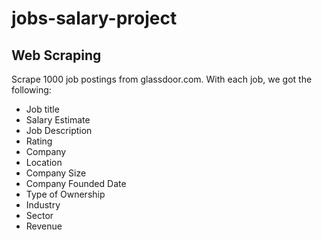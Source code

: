 # jobs-salary-project

## Web Scraping
Scrape 1000 job postings from glassdoor.com. With each job, we got the following:
*	Job title
*	Salary Estimate
*	Job Description
*	Rating
*	Company 
*	Location
*	Company Size
*	Company Founded Date
*	Type of Ownership 
*	Industry
*	Sector
*	Revenue
